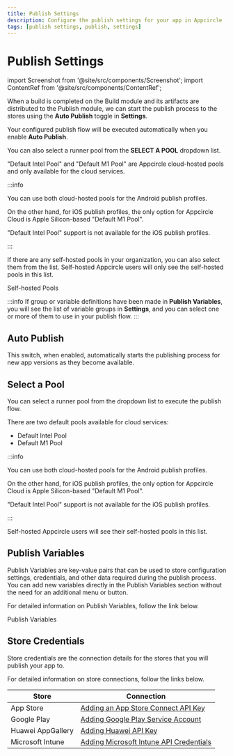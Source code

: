 ```yaml
---
title: Publish Settings
description: Configure the publish settings for your app in Appcircle
tags: [publish settings, publish, settings]
---
```


# Publish Settings

import Screenshot from '@site/src/components/Screenshot';
import ContentRef from '@site/src/components/ContentRef';

When a build is completed on the Build module and its artifacts are distributed to the Publish module, we can start the publish process to the stores using the **Auto Publish** toggle in **Settings**.

Your configured publish flow will be executed automatically when you enable **Auto Publish**.

You can also select a runner pool from the **SELECT A POOL** dropdown list.

<Screenshot url='https://cdn.appcircle.io/docs/assets/publish-settings.png' />

"Default Intel Pool" and "Default M1 Pool" are Appcircle cloud-hosted pools and only available for the cloud services.

:::info

You can use both cloud-hosted pools for the Android publish profiles.

On the other hand, for iOS publish profiles, the only option for Appcircle Cloud is Apple Silicon-based "Default M1 Pool".

"Default Intel Pool" support is not available for the iOS publish profiles.

:::

If there are any self-hosted pools in your organization, you can also select them from the list. Self-hosted Appcircle users will only see the self-hosted pools in this list.

<ContentRef url="/self-hosted-appcircle/self-hosted-runner/configure-runner/manage-pools">
  Self-hosted Pools
</ContentRef>

:::info
If group or variable definitions have been made in **Publish Variables**, you will see the list of variable groups in **Settings**, and you can select one or more of them to use in your publish flow.
:::

## Auto Publish

This switch, when enabled, automatically starts the publishing process for new app versions as they become available.

## Select a Pool

You can select a runner pool from the dropdown list to execute the publish flow.

There are two default pools available for cloud services:

- Default Intel Pool
- Default M1 Pool

:::info

You can use both cloud-hosted pools for the Android publish profiles.

On the other hand, for iOS publish profiles, the only option for Appcircle Cloud is Apple Silicon-based "Default M1 Pool".

"Default Intel Pool" support is not available for the iOS publish profiles.

:::

Self-hosted Appcircle users will see their self-hosted pools in this list.

## Publish Variables

Publish Variables are key-value pairs that can be used to store configuration settings, credentials, and other data required during the publish process. You can add new variables directly in the Publish Variables section without the need for an additional menu or button.

For detailed information on Publish Variables, follow the link below.

<ContentRef url="/publish-module/publish-variables">
  Publish Variables
</ContentRef>

## Store Credentials

Store credentials are the connection details for the stores that you will publish your app to.

For detailed information on store connections, follow the links below.

| Store             | Connection                                                                                                                  |
| ----------------- |-----------------------------------------------------------------------------------------------------------------------------|
| App Store         | [Adding an App Store Connect API Key](/account/my-organization/security/credentials/adding-an-app-store-connect-api-key.md) |
| Google Play       | [Adding Google Play Service Account](/account/my-organization/security/credentials/adding-google-play-service-account.md)   |
| Huawei AppGallery | [Adding Huawei API Key](/account/my-organization/security/credentials/adding-huawei-api-key)                                |
| Microsoft Intune  | [Adding Microsoft Intune API Credentials](/account/my-organization/security/credentials/adding-microsoft-intune-api-key)    |